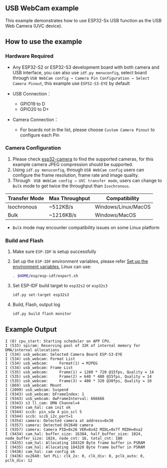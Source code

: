 ## USB WebCam example

This example demonstrates how to use ESP32-Sx USB function as the USB Web Camera (UVC device). 

## How to use the example

### Hardware Required

- Any ESP32-S2 or ESP32-S3 development board with both camera and USB interface, you can also use `idf.py menuconfig`,  select board through `USB WebCam config → Camera Pin Configuration → Select Camera Pinout`, this example use `ESP32-S3-EYE` by default
 
- USB Connection：
  - GPIO19 to D
  - GPIO20 to D+

- Camera Connection：
  - For boards not in the list, please choose `Custom Camera Pinout` to configure each Pin

### Camera Configuration

1. Please check [esp32-camera](https://github.com/espressif/esp32-camera) to find the supported cameras, for this example camera JPEG compression should be supported.
2. Using `idf.py menuconfig`, through `USB WebCam config` users can configure the frame resolution, frame rate and image quality.
3. Through ` USB WebCam config → UVC transfer mode`, users can change to `Bulk` mode to get twice the throughput than `Isochronous`.

|Transfer Mode|Max Throughput|Compatibility|
|--|--|--|
|Isochronous|~512KB/s|Windows/Linux/MacOS|
|Bulk|~1216KB/s|Windows/MacOS|

* `Bulk` mode may encounter compatibility issues on some Linux platform

### Build and Flash

1. Make sure `ESP-IDF` is setup successfully

2. Set up the `ESP-IDF` environment variables, please refer [Set up the environment variables](https://docs.espressif.com/projects/esp-idf/en/latest/esp32/get-started/index.html#step-4-set-up-the-environment-variables), Linux can use:

    ```bash
    . $HOME/esp/esp-idf/export.sh
    ```

3. Set ESP-IDF build target to `esp32s2` or `esp32s3`

    ```bash
    idf.py set-target esp32s3
    ```

4. Build, Flash, output log

    ```bash
    idf.py build flash monitor
    ```

## Example Output

```
I (0) cpu_start: Starting scheduler on APP CPU.
I (533) spiram: Reserving pool of 32K of internal memory for DMA/internal allocations
I (534) usb_webcam: Selected Camera Board ESP-S3-EYE
I (534) usb_webcam: Format List
I (534) usb_webcam:     Format(1) = MJPEG
I (534) usb_webcam: Frame List
I (535) usb_webcam:     Frame(1) = 1280 * 720 @15fps, Quality = 14
I (535) usb_webcam:     Frame(2) = 640 * 480 @15fps, Quality = 14
I (535) usb_webcam:     Frame(3) = 480 * 320 @30fps, Quality = 10
I (869) usb_webcam: Mount
I (2099) usb_webcam: Suspend
I (9343) usb_webcam: bFrameIndex: 1
I (9343) usb_webcam: dwFrameInterval: 666666
I (9343) s3 ll_cam: DMA Channel=4
I (9344) cam_hal: cam init ok
I (9344) sccb: pin_sda 4 pin_scl 5
I (9344) sccb: sccb_i2c_port=1
I (9354) camera: Detected camera at address=0x30
I (9357) camera: Detected OV2640 camera
I (9357) camera: Camera PID=0x26 VER=0x42 MIDL=0x7f MIDH=0xa2
I (9434) cam_hal: buffer_size: 16384, half_buffer_size: 1024, node_buffer_size: 1024, node_cnt: 16, total_cnt: 180
I (9435) cam_hal: Allocating 184320 Byte frame buffer in PSRAM
I (9435) cam_hal: Allocating 184320 Byte frame buffer in PSRAM
I (9436) cam_hal: cam config ok
I (9436) ov2640: Set PLL: clk_2x: 0, clk_div: 0, pclk_auto: 0, pclk_div: 12
```